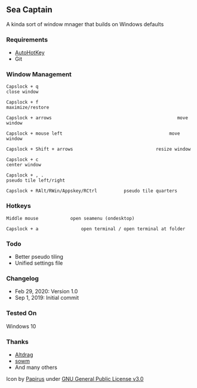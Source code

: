 ## Sea Captain
A kinda sort of window mnager that builds on Windows defaults

### Requirements
* [AutoHotKey](https://autohotkey.com/download/)
* Git

### Window Management
```
Capslock + q	                                                    close window

Capslock + f                                                        maximize/restore

Capslock + arrows   	                                        move window

Capslock + mouse left                                        move window

Capslock + Shift + arrows	                            resize window

Capslock + c                                                       center window

Capslock + , .                                                      pseudo tile left/right

Capslock + RAlt/RWin/Appskey/RCtrl          pseudo tile quarters 
```
### Hotkeys
```
Middle mouse            open seamenu (ondesktop)

Capslock + a	            open terminal / open terminal at folder
```

### Todo
* Better pseudo tiling
* Unified settings file

### Changelog
- Feb 29, 2020: Version 1.0
- Sep 1, 2019: Initial commit

### Tested On
Windows 10

### Thanks
- [Altdrag](https://github.com/stefansundin/altdrag)
- [sowm](https://github.com/dylanaraps/sowm)
- And many others

Icon by [Papirus](https://github.com/PapirusDevelopmentTeam) under [GNU General Public License v3.0](https://www.gnu.org/licenses/gpl-3.0.en.html)

